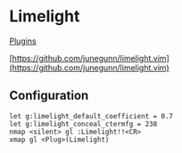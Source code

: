 # Limelight

[Plugins](plugins.md)

[https://github.com/junegunn/limelight.vim](https://github.com/junegunn/limelight.vim)

## Configuration

```viml
let g:limelight_default_coefficient = 0.7
let g:limelight_conceal_ctermfg = 238
nmap <silent> gl :Limelight!!<CR>
xmap gl <Plug>(Limelight)
```
